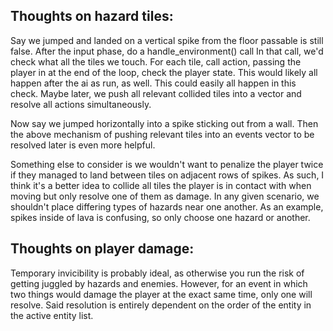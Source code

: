 Thoughts on hazard tiles:
-------------------------

  Say we jumped and landed on a vertical spike from the floor passable is still false.
  After the input phase, do a handle_environment() call In that call, we'd check what all 
  the tiles we touch. For each tile, call action, passing the player in at the end of the loop,
  check the player state. This would likely all happen after the ai as run, as well. This could
  easily all happen in this check. Maybe later, we push all relevant collided tiles into a vector
  and resolve all actions simultaneously.

  Now say we jumped horizontally into a spike sticking out from a wall. Then the above
  mechanism of pushing relevant tiles into an events vector to be resolved later is 
  even more helpful.

  Something else to consider is we wouldn't want to penalize the player twice if they managed to
  land between tiles on adjacent rows of spikes. As such, I think it's a better idea to collide
  all tiles the player is in contact with when moving but only resolve one of them as damage. In any
  given scenario, we shouldn't place differing types of hazards near one another. As an example,
  spikes inside of lava is confusing, so only choose one hazard or another.

Thoughts on player damage:
-------------------------
  Temporary invicibility is probably ideal, as otherwise you run the risk of getting juggled by
  hazards and enemies. However, for an event in which two things would damage the player at the exact
  same time, only one will resolve. Said resolution is entirely dependent on the order of the entity
  in the active entity list.
